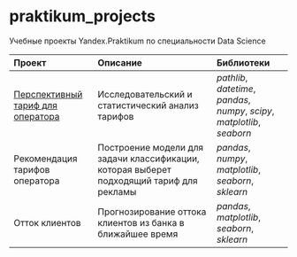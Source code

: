 # praktikum_projects
Учебные проекты Yandex.Praktikum по специальности Data Science


| Проект              | Описание           | Библиотеки                     |
| :-------------------- | :------------------------------------------------- |:---------------------------|
| [Перспективный тариф для оператора](https://github.com/mo-hai/praktikum_projects/tree/main/telecom_SDA_EDA) | Исследовательский и статистический анализ тарифов | *pathlib*, *datetime*, *pandas*, *numpy*, *scipy*, *matplotlib*, *seaborn* |
| Рекомендация тарифов оператора | Построение модели для задачи классификации, которая выберет подходящий тариф для рекламы | *pandas*, *numpy*, *matplotlib*, *seaborn*, *sklearn* |
| Отток клиентов | Прогнозирование оттока клиентов из банка в ближайшее время | *pandas*, *matplotlib*, *seaborn*, *sklearn* |
